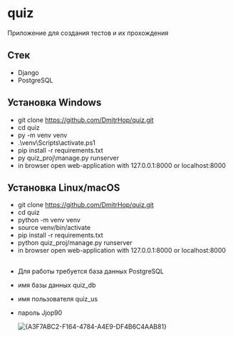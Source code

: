 # quiz
Приложение для создания тестов и их прохождения

## Стек
- Django
- PostgreSQL

## Установка Windows
- git clone https://github.com/DmitrHop/quiz.git
- cd quiz
- py -m venv venv
- .\venv\Scripts\activate.ps1
- pip install -r requirements.txt
- py quiz_proj\manage.py runserver
- in browser open web-application with 127.0.0.1:8000 or localhost:8000

## Установка Linux/macOS
- git clone https://github.com/DmitrHop/quiz.git
- cd quiz
- python -m venv venv
- source venv/bin/activate
- pip install -r requirements.txt
- python quiz_proj/manage.py runserver
- in browser open web-application with 127.0.0.1:8000 or localhost:8000
##
- Для работы требуется база данных PostgreSQL
- имя базы данных quiz_db
- имя пользователя quiz_us
- пароль Jjop90

  ![{A3F7ABC2-F164-4784-A4E9-DF4B6C4AAB81}](https://github.com/user-attachments/assets/0cd3a01f-24fb-4552-9db9-7efcdc28bb4a)
  

